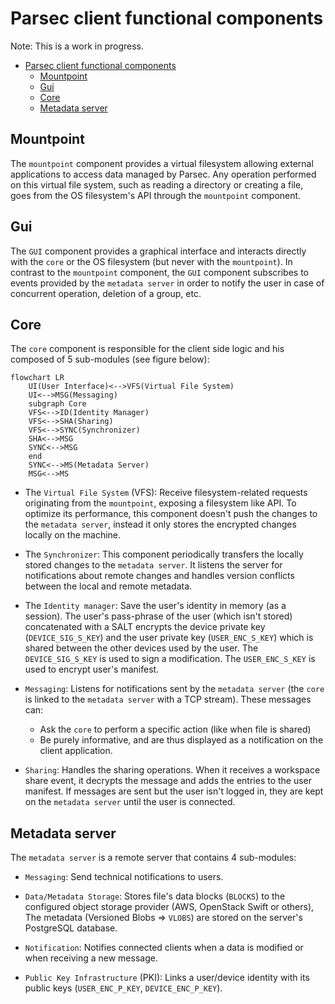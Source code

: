 <!-- Parsec Cloud (https://parsec.cloud) Copyright (c) BUSL-1.1 2016-present Scille SAS -->

# Parsec client functional components

Note: This is a work in progress.

- [Parsec client functional components](#parsec-client-functional-components)
  - [Mountpoint](#mountpoint)
  - [Gui](#gui)
  - [Core](#core)
  - [Metadata server](#metadata-server)

## Mountpoint

The `mountpoint` component provides a virtual filesystem allowing external applications to access data managed by Parsec.
Any operation performed on this virtual file system, such as reading a directory or creating a file, goes from the OS filesystem's API through the `mountpoint` component.

## Gui

The `GUI` component provides a graphical interface and interacts directly with the `core` or the OS filesystem (but never with the `mountpoint`).
In contrast to the `mountpoint` component, the `GUI` component subscribes to events provided by the `metadata server` in order to notify the user in case of concurrent operation, deletion of a group, etc.

## Core

The `core` component is responsible for the client side logic and his composed of 5 sub-modules (see figure below):

```mermaid
flowchart LR
    UI(User Interface)<-->VFS(Virtual File System)
    UI<-->MSG(Messaging)
    subgraph Core
    VFS<-->ID(Identity Manager)
    VFS<-->SHA(Sharing)
    VFS<-->SYNC(Synchronizer)
    SHA<-->MSG
    SYNC<-->MSG
    end
    SYNC<-->MS(Metadata Server)
    MSG<-->MS
```

- The `Virtual File System` (VFS): Receive filesystem-related requests originating from the `mountpoint`, exposing a filesystem like API.
  To optimize its performance, this component doesn't push the changes to the `metadata server`, instead it only stores the encrypted changes locally on the machine.

- The `Synchronizer`: This component periodically transfers the locally stored changes to the `metadata server`.
  It listens the server for notifications about remote changes and handles version conflicts between the local and remote metadata.

- The `Identity manager`: Save the user's identity in memory (as a session).
  The user's pass-phrase of the user (which isn't stored) concatenated with a SALT encrypts the device private key (`DEVICE_SIG_S_KEY`) and the user private key (`USER_ENC_S_KEY`) which is shared between the other devices used by the user.
  The `DEVICE_SIG_S_KEY` is used to sign a modification. The `USER_ENC_S_KEY` is used to encrypt user's manifest.

- `Messaging`: Listens for notifications sent by the `metadata server` (the `core` is linked to the `metadata server` with a TCP stream).
  These messages can:

  - Ask the `core` to perform a specific action (like when file is shared)
  - Be purely informative, and are thus displayed as a notification on the client application.

- `Sharing`: Handles the sharing operations. When it receives a workspace share event, it decrypts the message and adds the entries to the user manifest.
  If messages are sent but the user isn't logged in, they are kept on the `metadata server` until the user is connected.

## Metadata server

The `metadata server` is a remote server that contains 4 sub-modules:

- `Messaging`: Send technical notifications to users.

- `Data/Metadata Storage`: Stores file's data blocks (`BLOCKS`) to the configured object storage provider (AWS, OpenStack Swift or others), The metadata (Versioned Blobs => `VLOBS`) are stored on the server's PostgreSQL database.

- `Notification`: Notifies connected clients when a data is modified or when receiving a new message.

- `Public Key Infrastructure` (PKI): Links a user/device identity with its public keys (`USER_ENC_P_KEY`, `DEVICE_ENC_P_KEY`).

